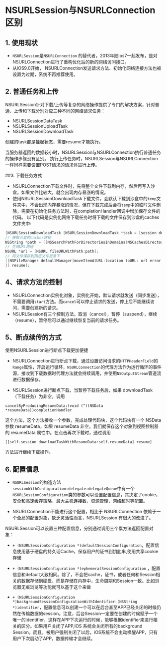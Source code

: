 # NSURLSession与NSURLConnection区别

## 1. 使用现状

- `NSURLSession`是`NSURLConnection` 的替代者，2013年随ios7一起发布，是对NSURLConnection进行了重构优化后的新的网络访问接口。
- 从iOS9.0开始， NSURLConnection发送请求方法、初始化网络连接方法也被设置为过期，系统不再推荐使用。
 

## 2. 普通任务和上传

NSURLSession针对下载/上传等复杂的网络操作提供了专门的解决方案，针对普通、上传和下载分别对应三种不同的网络请求任务：
- NSURLSessionDataTask
- NSURLSessionUploadTask
- NSURLSessionDownloadTask

创建的task都是挂起状态，需要resume才能执行。 

当服务器返回的数据较小时，NSURLSession与NSURLConnection执行普通任务的操作步骤没有区别。 
执行上传任务时，NSURLSession与NSURLConnection一样同样需要设置POST请求的请求体进行上传。
 

##3. 下载任务方式
- NSURLConnection下载文件时，先将整个文件下载到内存，然后再写入沙盒，如果文件比较大，就会出现内存暴涨的情况。
- 使用NSURLSessionDownloadTask下载文件，会默认下载到沙盒中的`temp`文件夹中，不会出现内存暴涨的情况，但在下载完成后会将`temp`中的临时文件删除，需要在初始化任务方法时，在completionHandler回调中增加保存文件的代码。 以下代码是实例化网络下载任务时将下载的文件保存到沙盒的caches文件夹中:

```objectivec
[NSURLSessionDownloadTask [NSURLSessionDownloadTask *task = [session downloadTaskWithURL:[NSURL URLWithString:@"http://192.168.1.17/xxxx.zip"] completionHandler:^(NSURL * _Nullable location, NSURLResponse * _Nullable response, NSError * _Nullable error) {
// 获取沙盒的caches路径 
NSString *path = [[NSSearchPathForDirectoriesInDomains(NSCachesDirectory, NSUserDomainMask, YES) lastObject]stringByAppendingPathComponent:@"xxx.dmg"];
// 生成URL路径
NSURL *url = [NSURL fileURLWithPath:path]; 
// 将文件保存到指定文件目录下 
[[NSFileManager defaultManager]moveItemAtURL:location toURL: url error:nil]; 
}] resume];
```
 

## 4、请求方法的控制

- NSURLConnection实例化对象，实例化开始，默认请求就发送（同步发送），不需要调用`start`方法。而`cancel`可以停止请求的发送，停止后不能继续访问，需要创建新的请求。 
- NSURLSession有三个控制方法，取消（cancel），暂停（suspend），继续（resume），暂停后可以通过继续恢复当前的请求任务。
 

## 5、断点续传的方式

使用NSURLSession进行断点下载更加便捷

- NSURLConnection进行断点下载，通过设置访问请求的`HTTPHeaderField`的`Range`属性，开启运行循环，`NSURLConnection`的代理方法作为运行循环的事件源，接收到下载数据时代理方法就会持续调用，并使用`NSOutputStream`管道流进行数据保存。 

- NSURLSession进行断点下载，当暂停下载任务后，如果 downloadTask （下载任务）为非空，调用 
```
cancelByProducingResumeData:(void (^)(NSData *resumeData))completionHandler
``` 
这个方法，这个方法接收一个参数，完成处理代码块，这个代码块有一个 NSData 参数 resumeData，如果 resumeData 非空，我们就保存这个对象到视图控制器的 resumeData 属性中。在点击再次下载时，通过调用 
```
[[self.session downloadTaskWithResumeData:self.resumeData] resume]
```
方法进行继续下载操作。 
 

## 6. 配置信息

- `NSURLSession`的构造方法`sessionWithConfiguration:delegate:delegateQueue`中有一个 `NSURLSessionConfiguration`类的参数可以设置配置信息，其决定了cookie，安全和高速缓存策略，最大主机连接数，资源管理，网络超时等配置。

- NSURLConnection不能进行这个配置，相比于 NSURLConnection 依赖于一个全局的配置对象，缺乏灵活性而言，NSURLSession 有很大的改进了。


NSURLSession可以设置三种配置信息，分别通过调用三个累方法返回配置对象：
     
 - `+ (NSURLSessionConfiguration *)defaultSessionConfiguration`，配置信息使用基于硬盘的持久话Cache，保存用户的证书到钥匙串,使用共享cookie存储
 
 - `+ (NSURLSessionConfiguration *)ephemeralSessionConfiguration` ，配置信息和default大致相同。除了，不会把cache，证书，或者任何和Session相关的数据存储到硬盘，而是存储在内存中，生命周期和Session一致。比如浏览器无痕浏览等功能就可以基于这个来做
 
 - `+ (NSURLSessionConfiguration *)backgroundSessionConfigurationWithIdentifier:(NSString *)identifier`，配置信息可以创建一个可以在后台甚至APP已经关闭的时候仍然在传输数据的session。注意，后台Session一定要在创建的时候赋予一个唯一的identifier，这样在APP下次运行的时候，能够根据identifier来进行相关的区分。如果用户关闭了APP,IOS 系统会关闭所有的background Session。而且，被用户强制关闭了以后，iOS系统不会主动唤醒APP，只有用户下次启动了APP，数据传输才会继续。
